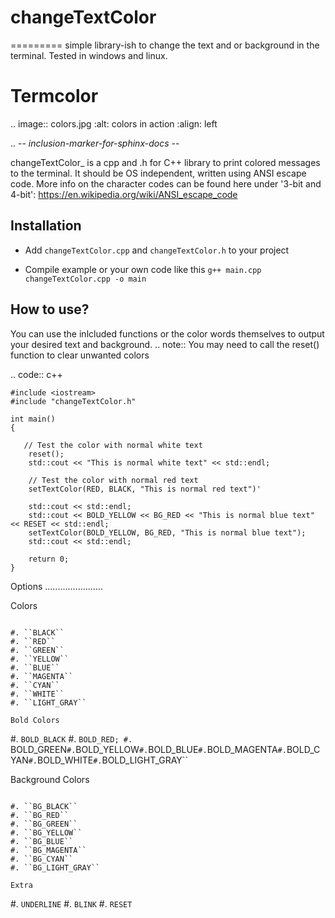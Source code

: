 # changeTextColor
=========
simple library-ish to change the text and or background in the terminal.  Tested in windows and linux.


Termcolor
=========

.. image:: colors.jpg
   :alt: colors in action
   :align: left

.. -*- inclusion-marker-for-sphinx-docs -*-

changeTextColor_ is a cpp and .h for C++ library to print colored messages to the
terminal. It should be OS independent, written using ANSI escape code.
More info on the character codes can be found here under '3-bit and 4-bit':
https://en.wikipedia.org/wiki/ANSI_escape_code


Installation
------------

* Add ``changeTextColor.cpp`` and ``changeTextColor.h`` to your project 

* Compile example or your own code like this ``g++ main.cpp changeTextColor.cpp -o main``


How to use?
-----------

You can use the inlcluded functions or the color words themselves to output your desired text and background.
.. note::
  You may need to call the reset() function to clear unwanted colors
   

.. code:: c++

    #include <iostream>
    #include "changeTextColor.h"

    int main()
    {
        
       // Test the color with normal white text
        reset();
        std::cout << "This is normal white text" << std::endl;

        // Test the color with normal red text
        setTextColor(RED, BLACK, "This is normal red text")'
        
        std::cout << std::endl;
        std::cout << BOLD_YELLOW << BG_RED << "This is normal blue text" << RESET << std::endl;
        setTextColor(BOLD_YELLOW, BG_RED, "This is normal blue text");
        std::cout << std::endl;
        
        return 0;
    }



Options
.......................

Colors
`````````

#. ``BLACK``
#. ``RED``
#. ``GREEN``
#. ``YELLOW``
#. ``BLUE``
#. ``MAGENTA``
#. ``CYAN``
#. ``WHITE``
#. ``LIGHT_GRAY``

Bold Colors
`````````

#. ``BOLD_BLACK``
#. ``BOLD_RED;
#. ``BOLD_GREEN``
#. ``BOLD_YELLOW``
#. ``BOLD_BLUE``
#. ``BOLD_MAGENTA``
#. ``BOLD_CYAN``
#. ``BOLD_WHITE``
#. ``BOLD_LIGHT_GRAY``

Background Colors
`````````

#. ``BG_BLACK``
#. ``BG_RED``
#. ``BG_GREEN``
#. ``BG_YELLOW``
#. ``BG_BLUE``
#. ``BG_MAGENTA``
#. ``BG_CYAN``
#. ``BG_LIGHT_GRAY``

Extra
`````````

#. ``UNDERLINE``
#. ``BLINK``
#. ``RESET``
